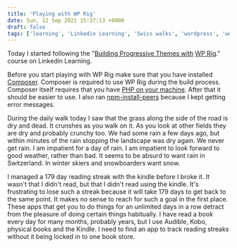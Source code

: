 ```yaml
---
title: 'Playing with WP Rig'
date: Sun, 12 Sep 2021 15:37:13 +0000
draft: false
tags: ['learning', 'Linkedin Learning', 'Swiss walks', 'wordpress', 'wordpress themes']
---
```


Today I started following the "[Building Progressive Themes with](https://www.linkedin.com/learning/wordpress-building-progressive-themes-with-wp-rig-2?contextUrn=urn%3Ali%3AlyndaLearningPath%3A5754fc1f92015af148c66fd8) [WP Rig](https://wprig.io/)." course on Linkedin Learning.

Before you start playing with WP Rig make sure that you have installed [Composer](https://getcomposer.org/). Composer is required to use WP Rig during the build process. Composer itself requires that you have [PHP on your machine](https://windows.php.net/download#php-7.4). After that it should be easier to use. I also ran [npm-install-peers](https://github.com/spatie/npm-install-peers) because I kept getting error messages.

During the daily walk today I saw that the grass along the side of the road is dry and dead. It crunshes as you walk on it. As you look at other fields they are dry and probably crunchy too. We had some rain a few days ago, but within minutes of the rain stopping the landscape was dry again. We never get rain. I am impatient for a day of rain. I am impatient to look forward to good weather, rather than bad. It seems to be absurd to want rain in Switzerland. In winter skiers and snowboarders want snow.

I managed a 179 day reading streak with the kindle before I broke it. It wasn't that I didn't read, but that I didn't read using the kindle. It's frustrating to lose such a streak because it will take 179 days to get back to the same point. It makes no sense to reach for such a goal in the first place. These apps that get you to do things for an unlimited days in a row detract from the pleasure of doing certain things habitually. I have read a book every day for many months, probably years, but I use Audible, Kobo, physical books and the Kindle. I need to find an app to track reading streaks without it being locked in to one book store.